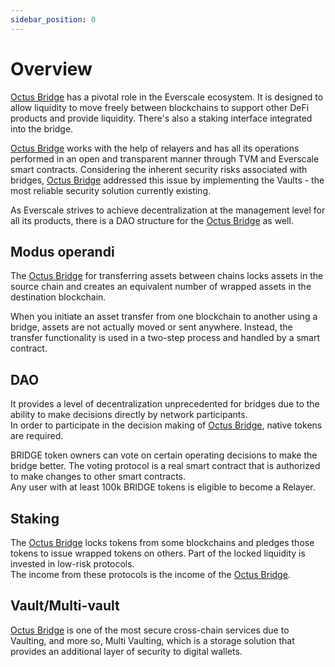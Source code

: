 ```yaml
---
sidebar_position: 0
---
```


# Overview

[Octus Bridge](https://octusbridge.io) has a pivotal role in the Everscale ecosystem. It is designed to allow liquidity to move freely between blockchains to support other DeFi products and provide liquidity. There's also a staking interface integrated into the bridge. 

[Octus Bridge](https://octusbridge.io) works with the help of relayers and has all its operations  performed in an open and transparent manner through TVM and Everscale smart contracts. Considering the inherent security risks associated with bridges, [Octus Bridge](https://octusbridge.io) addressed this issue by implementing the Vaults - the most reliable security solution currently existing. 

As Everscale strives to achieve decentralization at the management level for all its products, there is a DAO structure for the [Octus Bridge](https://octusbridge.io) as well. 

## Modus operandi

The [Octus Bridge](https://octusbridge.io) for transferring assets between chains locks assets in the source chain and creates an equivalent number of wrapped assets in the destination blockchain.

When you initiate an asset transfer from one blockchain to another using a bridge, assets are not actually moved or sent anywhere. Instead, the transfer functionality is used in a two-step process and handled by a smart contract.

## DAO 

It provides a level of decentralization unprecedented for bridges due to the ability to make decisions directly by network participants.   
In order to participate in the decision making of [Octus Bridge](https://octusbridge.io), native tokens are required. 

BRIDGE token owners can vote on certain operating decisions to make the bridge better. The voting protocol is a real smart contract that is authorized to make changes to other smart contracts.  
Any user with at least 100k BRIDGE tokens is eligible to become a Relayer.

## Staking

The [Octus Bridge](https://octusbridge.io) locks tokens from some blockchains and pledges those tokens to issue wrapped tokens on others. Part of the locked liquidity is invested in low-risk protocols.   
The income from these protocols is the income of the [Octus Bridge](https://octusbridge.io).

## Vault/Multi-vault

[Octus Bridge](https://octusbridge.io) is one of the most secure cross-chain services due to Vaulting, and more so, Multi Vaulting, which is a storage solution that provides an additional layer of security to digital wallets.